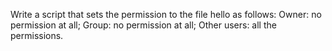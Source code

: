 Write a script that sets the permission to the file hello as follows: Owner: no permission at all; Group: no permission at all; Other users: all the permissions.
